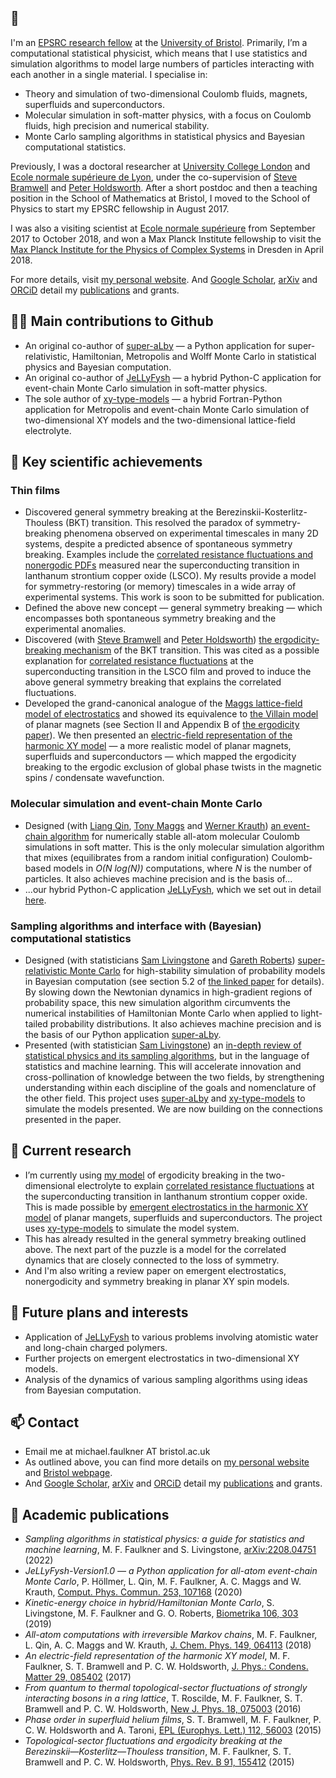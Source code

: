 ## 👋

I'm an [EPSRC research fellow](https://epsrc.ukri.org/about/people/michaelfaulkner/) at the [University of Bristol](https://research-information.bristol.ac.uk/en/persons/michael-faulkner(76c7604a-6db1-4d4f-948e-db5a1f7afc2b).html).  Primarily, I’m a computational statistical physicist, which means that I use statistics and simulation algorithms to model large numbers of particles interacting with each another in a single material.  I specialise in:
- Theory and simulation of two-dimensional Coulomb fluids, magnets, superfluids and superconductors.
- Molecular simulation in soft-matter physics, with a focus on Coulomb fluids, high precision and numerical stability.
- Monte Carlo sampling algorithms in statistical physics and Bayesian computational statistics.

Previously, I was a doctoral researcher at [University College London](https://www.ucl.ac.uk/condensed-matter-material-physics/) and [Ecole normale supérieure de Lyon](http://www.ens-lyon.fr/PHYSIQUE/teams/physique-theorique/research-topics/statistical-physics), under the co-supervision of [Steve Bramwell](https://www.ucl.ac.uk/physics-astronomy/people/professor-steven-bramwell) and [Peter Holdsworth](http://www.ens-lyon.fr/en/research/honors-and-awards/peter-holdsworth-physicist-laboratoire-de-physique).  After a short postdoc and then a teaching position in the School of Mathematics at Bristol, I moved to the School of Physics to start my EPSRC fellowship in August 2017.

I was also a visiting scientist at [Ecole normale supérieure](http://www.phys.ens.fr/?lang=fr) from September 2017 to October 2018, and won a Max Planck Institute fellowship to visit the [Max Planck Institute for the Physics of Complex Systems](https://www.pks.mpg.de) in Dresden in April 2018.

For more details, visit [my personal website](https://michaelfaulkner.github.io).  And [Google Scholar](https://scholar.google.com/citations?user=wDxigWUAAAAJ&hl=fr&oi=sra), [arXiv](https://arxiv.org/search/?searchtype=author&query=Faulkner%2C+M+F) and [ORCiD](https://orcid.org/0000-0002-9116-2878) detail my [publications](https://github.com/michaelfaulkner#--academic-publications) and grants.

## 👨‍🔧  Main contributions to Github 
- An original co-author of [super-aLby](https://github.com/michaelfaulkner/super-aLby) — a Python application for super-relativistic, Hamiltonian, Metropolis and Wolff Monte Carlo in statistical physics and Bayesian computation.
- An original co-author of [JeLLyFysh](https://github.com/jellyfysh/JeLLyFysh) — a hybrid Python-C application for event-chain Monte Carlo simulation in soft-matter physics.
- The sole author of [xy-type-models](https://github.com/michaelfaulkner/xy-type-models) — a hybrid Fortran-Python application for Metropolis and event-chain Monte Carlo simulation of two-dimensional XY models and the two-dimensional lattice-field electrolyte.

## 🔑 Key scientific achievements
### Thin films
- Discovered general symmetry breaking at the Berezinskii-Kosterlitz-Thouless (BKT) transition.  This resolved the paradox of symmetry-breaking phenomena observed on experimental timescales in many 2D systems, despite a predicted absence of spontaneous symmetry breaking.  Examples include the [correlated resistance fluctuations and nonergodic PDFs](https://journals.aps.org/prb/abstract/10.1103/PhysRevB.94.134503) measured near the superconducting transition in lanthanum strontium copper oxide (LSCO).  My results provide a model for symmetry-restoring (or memory) timescales in a wide array of experimental systems.  This work is soon to be submitted for publication.
- Defined the above new concept — general symmetry breaking — which encompasses both spontaneous symmetry breaking and the experimental anomalies.
- Discovered (with [Steve Bramwell](https://www.ucl.ac.uk/physics-astronomy/people/professor-steven-bramwell) and [Peter Holdsworth](http://www.ens-lyon.fr/en/research/honors-and-awards/peter-holdsworth-physicist-laboratoire-de-physique)) [the ergodicity-breaking mechanism](https://journals.aps.org/prb/abstract/10.1103/PhysRevB.91.155412) of the BKT transition.  This was cited as a possible explanation for [correlated resistance fluctuations](https://journals.aps.org/prb/abstract/10.1103/PhysRevB.94.134503) at the superconducting transition in the LSCO film and proved to induce the above general symmetry breaking that explains the correlated fluctuations.
- Developed the grand-canonical analogue of the [Maggs lattice-field model of electrostatics](https://doi.org/10.1103/PhysRevLett.88.196402) and showed its equivalence to [the Villain model](https://doi.org/10.1051/jphys:01975003606058100) of planar magnets (see Section II and Appendix B of [the ergodicity paper](https://journals.aps.org/prb/abstract/10.1103/PhysRevB.91.155412)).  We then presented an [electric-field representation of the harmonic XY model](https://doi.org/10.1088/1361-648X/aa523f) — a more realistic model of planar magnets, superfluids and superconductors — which mapped the ergodicity breaking to the ergodic exclusion of global phase twists in the magnetic spins / condensate wavefunction.
### Molecular simulation and event-chain Monte Carlo
- Designed (with [Liang Qin](https://scholar.google.com/citations?user=rGW6nKUAAAAJ), [Tony Maggs](https://turner.pct.espci.fr/~amaggs/index2.html) and [Werner Krauth](http://www.lps.ens.fr/~krauth/index.php/Main_Page)) [an event-chain algorithm](https://doi.org/10.1063/1.5036638) for numerically stable all-atom molecular Coulomb simulations in soft matter.  This is the only molecular simulation algorithm that mixes (equilibrates from a random initial configuration) Coulomb-based models in *O(N log(N))* computations, where *N* is the number of particles.  It also achieves machine precision and is the basis of...
- ...our hybrid Python-C application [JeLLyFysh](https://github.com/jellyfysh/JeLLyFysh), which we set out in detail [here](https://doi.org/10.1016/j.cpc.2020.107168).
### Sampling algorithms and interface with (Bayesian) computational statistics
- Designed (with statisticians [Sam Livingstone](https://www.ucl.ac.uk/statistics/department-information/staff/dr-samuel-livingstone) and [Gareth Roberts](https://warwick.ac.uk/fac/sci/statistics/staff/academic-research/roberts/)) [super-relativistic Monte Carlo](https://doi.org/10.1093/biomet/asz013) for high-stability simulation of probability models in Bayesian computation (see section 5.2 of [the linked paper](https://doi.org/10.1093/biomet/asz013) for details).  By slowing down the Newtonian dynamics in high-gradient regions of probability space, this new simulation algorithm circumvents the numerical instabilities of Hamiltonian Monte Carlo when applied to light-tailed probability distributions.  It also achieves machine precision and is the basis of our Python application [super-aLby](https://github.com/michaelfaulkner/super-aLby).
- Presented (with statistician [Sam Livingstone](https://www.ucl.ac.uk/statistics/department-information/staff/dr-samuel-livingstone)) an [in-depth review of statistical physics and its sampling algorithms](https://arxiv.org/abs/2208.04751), but in the language of statistics and machine learning.  This will accelerate innovation and cross-pollination of knowledge between the two fields, by strengthening understanding within each discipline of the goals and nomenclature of the other field.  This project uses [super-aLby](https://github.com/michaelfaulkner/super-aLby) and [xy-type-models](https://github.com/michaelfaulkner/xy-type-models) to simulate the models presented.  We are now building on the connections presented in the paper.

## 🔭  Current research
- I’m currently using [my model](https://journals.aps.org/prb/abstract/10.1103/PhysRevB.91.155412) of ergodicity breaking in the two-dimensional electrolyte to explain [correlated resistance fluctuations](https://journals.aps.org/prb/abstract/10.1103/PhysRevB.94.134503) at the superconducting transition in lanthanum strontium copper oxide.  This is made possible by [emergent electrostatics in the harmonic XY model](https://doi.org/10.1088/1361-648X/aa523f) of planar mangets, superfluids and superconductors.  The project uses [xy-type-models](https://github.com/michaelfaulkner/xy-type-models) to simulate the model system.
- This has already resulted in the general symmetry breaking outlined above.  The next part of the puzzle is a model for the correlated dynamics that are closely connected to the loss of symmetry.
- And I'm also writing a review paper on emergent electrostatics, nonergodicity and symmetry breaking in planar XY spin models.

## 🌱  Future plans and interests
- Application of [JeLLyFysh](https://github.com/jellyfysh/JeLLyFysh) to various problems involving atomistic water and long-chain charged polymers.
- Further projects on emergent electrostatics in two-dimensional XY models.
- Analysis of the dynamics of various sampling algorithms using ideas from Bayesian computation.

## 📫  Contact
- Email me at michael.faulkner AT bristol.ac.uk
- As outlined above, you can find more details on [my personal website](https://michaelfaulkner.github.io) and [Bristol webpage](https://research-information.bris.ac.uk/en/persons/michael-faulkner).
- And [Google Scholar](https://scholar.google.com/citations?user=wDxigWUAAAAJ&hl=fr&oi=sra), [arXiv](https://arxiv.org/search/?searchtype=author&query=Faulkner%2C+M+F) and [ORCiD](https://orcid.org/0000-0002-9116-2878) detail my [publications](https://github.com/michaelfaulkner#--academic-publications) and grants.

## 📜  Academic publications
- *Sampling algorithms in statistical physics: a guide for statistics and machine learning*, M. F. Faulkner and S. Livingstone, [arXiv:2208.04751](https://arxiv.org/abs/2208.04751) (2022)
- *JeLLyFysh-Version1.0 — a Python application for all-atom event-chain Monte Carlo*, P. Höllmer, L. Qin, M. F. Faulkner, A. C. Maggs and W. Krauth, [Comput. Phys. Commun. 253, 107168](https://doi.org/10.1016/j.cpc.2020.107168) (2020)
- *Kinetic-energy choice in hybrid/Hamiltonian Monte Carlo*, S. Livingstone, M. F. Faulkner and G. O. Roberts, [Biometrika 106, 303](https://doi.org/10.1093/biomet/asz013) (2019)
- *All-atom computations with irreversible Markov chains*, M. F. Faulkner, L. Qin, A. C. Maggs and W. Krauth, [J. Chem. Phys. 149, 064113](https://doi.org/10.1063/1.5036638) (2018) 
- *An electric-field representation of the harmonic XY model*, M. F. Faulkner, S. T. Bramwell and P. C. W. Holdsworth, [J. Phys.: Condens. Matter 29, 085402](https://doi.org/10.1088/1361-648X/aa523f) (2017) 
- *From quantum to thermal topological-sector fluctuations of strongly interacting bosons in a ring lattice*, T. Roscilde, M. F. Faulkner, S. T. Bramwell and P. C. W. Holdsworth, [New J. Phys. 18, 075003](https://doi.org/10.1088/1367-2630/18/7/075003) (2016)
- *Phase order in superfluid helium films*, S. T. Bramwell, M. F. Faulkner, P. C. W. Holdsworth and A. Taroni, [EPL (Europhys. Lett.) 112, 56003](https://doi.org/10.1209/0295-5075/112/56003) (2015)
- *Topological-sector fluctuations and ergodicity breaking at the Berezinskii—Kosterlitz—Thouless transition*, M. F. Faulkner, S. T. Bramwell and P. C. W. Holdsworth, [Phys. Rev. B 91, 155412](https://doi.org/10.1103/PhysRevB.91.155412) (2015)
